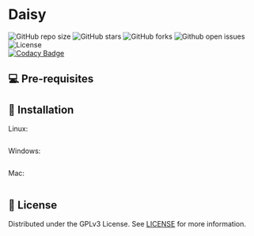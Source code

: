 # Daisy

![GitHub repo size](https://img.shields.io/github/repo-size/QU4R7Z/Daisy?style=for-the-badge)
![GitHub stars](https://img.shields.io/github/stars/QU4R7Z/Daisy?style=for-the-badge)
![GitHub forks](https://img.shields.io/github/forks/QU4R7Z/Daisy?style=for-the-badge)
![[Github open issues](https://img.shields.io/github/issues/QU4R7Z/Daisy?style=for-the-badge)](https://github.com/QU4R7Z/Daisy/issues)
![License](https://img.shields.io/github/license/QU4R7Z/Daisy?style=for-the-badge)  
[![Codacy Badge](https://api.codacy.com/project/badge/Grade/a717a5d64cfb4fb091049a92df20a186)](https://app.codacy.com/gh/QU4R7Z/Daisy?utm_source=github.com&utm_medium=referral&utm_content=QU4R7Z/Daisy&utm_campaign=Badge_Grade_Settings)

## 💻 Pre-requisites


## 🚀 Installation

Linux:
```

```

Windows:
```

```

Mac:
```

```

## 📝 License

Distributed under the GPLv3 License. See [LICENSE](LICENSE.md) for more information.
